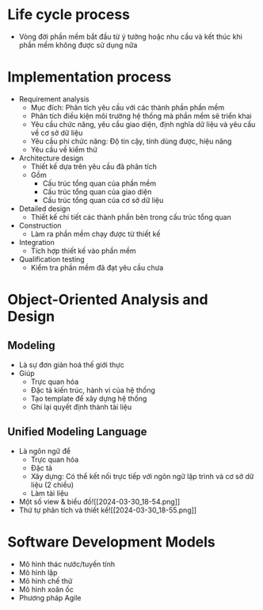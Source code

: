 # Life cycle process
- Vòng đời phần mềm bắt đầu từ ý tưởng hoặc nhu cầu và kết thúc khi phần mềm không được sử dụng nữa
# Implementation process
- Requirement analysis
	- Mục đích: Phân tích yêu cầu với các thành phần phần mềm
	- Phân tích điều kiện môi trường hệ thống mà phần mềm sẽ triển khai
	- Yêu cầu chức năng, yêu cầu giao diện, định nghĩa dữ liệu và yêu cầu về cơ sở dữ liệu
	- Yêu cầu phi chức năng: Độ tin cậy, tính dùng được, hiệu năng
	- Yêu cầu về kiểm thử
- Architecture design
	- Thiết kế dựa trên yêu cầu đã phân tích
	- Gồm 
		- Cấu trúc tổng quan của phần mềm
		- Cấu trúc tổng quan của giao diện
		- Cấu trúc tổng quan của cơ sở dữ liệu
- Detailed design
	- Thiết kế chi tiết các thành phần bên trong cấu trúc tổng quan
- Construction
	- Làm ra phần mềm chạy được từ thiết kế
- Integration
	- Tích hợp thiết kế vào phần mềm
- Qualification testing
	- Kiểm tra phần mềm đã đạt yêu cầu chưa
# Object-Oriented Analysis and Design
## Modeling
- Là sự đơn giản hoá thế giới thực
- Giúp
	- Trực quan hóa
	- Đặc tả kiến trúc, hành vi của hệ thống
	- Tạo template để xây dựng hệ thống
	- Ghi lại quyết định thành tài liệu
## Unified Modeling Language
- Là ngôn ngữ để 
	- Trực quan hóa
	- Đặc tả
	- Xây dựng: Có thể kết nối trực tiếp với ngôn ngữ lập trình và cơ sở dữ liệu (2 chiều)
	- Làm tài liệu
- Một số view & biểu đồ![[2024-03-30_18-54.png]]
- Thứ tự phân tích và thiết kế![[2024-03-30_18-55.png]]
# Software Development Models
- Mô hình thác nước/tuyến tính
- Mô hình lặp
- Mô hình chế thử
- Mô hình xoăn ốc
- Phương pháp Agile